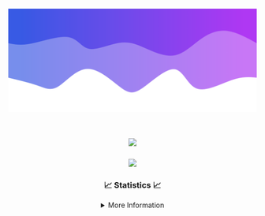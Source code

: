 ![Header](./IMG_4001.png)
<div align="center">

<h1 align="center">
  <a href="https://git.io/typing-svg">
    <img src="https://readme-typing-svg.herokuapp.com/?lines=Welcome+to+my+profile!+👋;JavaScript+developer.;&center=true&size=25">
  </a>
</h1>

<p align="center">
  <img src="https://lanyard.cnrad.dev/api/624702585596805130" />
</p>

### 📈 Statistics 📈
<details>
    <summary>More Information</summary>
    <br/>

<!--START_SECTION:waka-->
![Code Time](http://img.shields.io/badge/Code%20Time-159%20hrs%2037%20mins-blue)

![Profile Views](http://img.shields.io/badge/Profile%20Views-0-blue)

**🐱 My GitHub Data** 

> 📦 2.4 kB Used in GitHub's Storage 
 > 
> 🏆 3 Contributions in the Year 2024
 > 
> 🚫 Not Opted to Hire
 > 
> 📜 5 Public Repositories 
 > 
> 🔑 1 Private Repositories 
 > 
**I'm an Early 🐤** 

```text
🌞 Morning                352 commits         ███████░░░░░░░░░░░░░░░░░░   28.59 % 
🌆 Daytime                431 commits         █████████░░░░░░░░░░░░░░░░   35.01 % 
🌃 Evening                405 commits         ████████░░░░░░░░░░░░░░░░░   32.90 % 
🌙 Night                  43 commits          █░░░░░░░░░░░░░░░░░░░░░░░░   03.49 % 
```
📅 **I'm Most Productive on Wednesday** 

```text
Monday                   150 commits         ███░░░░░░░░░░░░░░░░░░░░░░   12.19 % 
Tuesday                  163 commits         ███░░░░░░░░░░░░░░░░░░░░░░   13.24 % 
Wednesday                297 commits         ██████░░░░░░░░░░░░░░░░░░░   24.13 % 
Thursday                 249 commits         █████░░░░░░░░░░░░░░░░░░░░   20.23 % 
Friday                   141 commits         ███░░░░░░░░░░░░░░░░░░░░░░   11.45 % 
Saturday                 107 commits         ██░░░░░░░░░░░░░░░░░░░░░░░   08.69 % 
Sunday                   124 commits         ███░░░░░░░░░░░░░░░░░░░░░░   10.07 % 
```


📊 **This Week I Spent My Time On** 

```text
🕑︎ Time Zone: America/New_York

💬 Programming Languages: 
Java                     21 hrs 53 mins      ████████████████████████░   97.45 % 
XML                      30 mins             █░░░░░░░░░░░░░░░░░░░░░░░░   02.27 % 
Kotlin                   3 mins              ░░░░░░░░░░░░░░░░░░░░░░░░░   00.28 % 
GitIgnore file           0 secs              ░░░░░░░░░░░░░░░░░░░░░░░░░   00.00 % 

🔥 Editors: 
IntelliJ                 22 hrs 28 mins      █████████████████████████   100.00 % 

🐱‍💻 Projects: 
hcf                      16 hrs 15 mins      ██████████████████░░░░░░░   72.35 % 
Mercury                  5 hrs 19 mins       ██████░░░░░░░░░░░░░░░░░░░   23.67 % 
Cobalt                   21 mins             ░░░░░░░░░░░░░░░░░░░░░░░░░   01.56 % 
Carbon                   10 mins             ░░░░░░░░░░░░░░░░░░░░░░░░░   00.80 % 
Oxygens                  8 mins              ░░░░░░░░░░░░░░░░░░░░░░░░░   00.66 % 

💻 Operating System: 
Windows                  22 hrs 28 mins      █████████████████████████   100.00 % 
```

**I Mostly Code in Java** 

```text
Java                     24 repos            ██████████████████████░░░   88.89 % 
JavaScript               2 repos             ██░░░░░░░░░░░░░░░░░░░░░░░   07.41 % 
C++                      1 repo              █░░░░░░░░░░░░░░░░░░░░░░░░   03.70 % 
```



**Timeline**

![Lines of Code chart](https://raw.githubusercontent.com/DevDipin/DevDipin/main/assets/bar_graph.png)


 Last Updated on 18/03/2024 13:10:48 UTC
<!--END_SECTION:waka-->

![Footer](./IMG_4002.png)